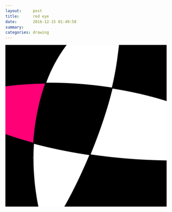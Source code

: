```yaml
---
layout:     post
title:      red eye
date:       2016-12-15 01:49:58
summary:    
categories: drawing
---
```

![red eye](/images/diary/red-eye.png "I am not that tired.")
